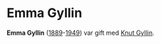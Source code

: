 # Emma Gyllin

**Emma Gyllin** ([1889](1889)-[1949](1949)) var gift med [Knut Gyllin](Knut%20Gyllin).
